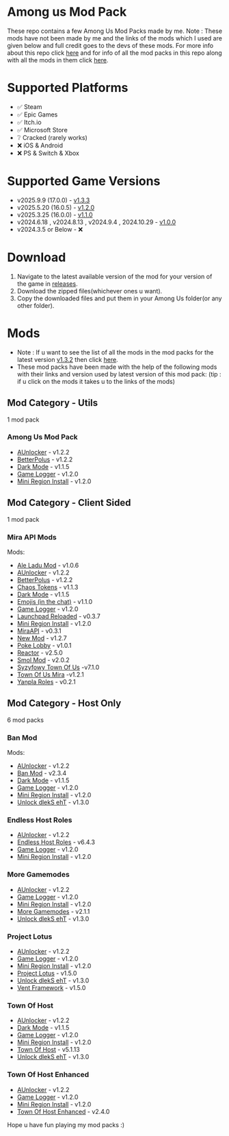 # Among us Mod Pack

These repo contains a few Among Us Mod Packs made by me. Note : These mods have not been made by me and the links of the mods which I used are given below and full credit goes to the devs of these mods. For more info about this repo click [here](https://github.com/superidol1890/Among-Us-Mod-Pack/blob/main/About%20this%20mod.txt) and for info of all the mod packs in this repo along with all the mods in them click [here](https://github.com/superidol1890/Among-Us-Mod-Pack#Mods).

# Supported Platforms

- ✅ Steam
- ✅ Epic Games
- ✅ Itch.io
- ✅ Microsoft Store
- ❔ Cracked (rarely works)
- ❌ iOS & Android
- ❌ PS & Switch & Xbox

# Supported Game Versions

- v2025.9.9 (17.0.0) - [v1.3.3](https://github.com/superidol1890/Among-Us-Mod-Pack/releases/tag/v1.3.3)
- v2025.5.20 (16.0.5) - [v1.2.0](https://github.com/superidol1890/Among-Us-Mod-Pack/releases/tag/v1.2.0)
- v2025.3.25 (16.0.0) - [v1.1.0](https://github.com/superidol1890/Among-Us-Mod-Pack/releases/tag/v1.1.0)
- v2024.6.18 , v2024.8.13 , v2024.9.4 , 2024.10.29 - [v1.0.0](https://github.com/superidol1890/Among-Us-Mod-Pack/releases/tag/v1.0.0)
- v2024.3.5 or Below - ❌

# Download

1. Navigate to the latest available version of the mod for your version of the game in [releases](https://github.com/superidol1890/Among-Us-Mod-Pack/releases).
2. Download the zipped files(whichever ones u want).
3. Copy the downloaded files and put them in your Among Us folder(or any other folder).

# Mods

- Note : If u want to see the list of all the mods in the mod packs for the latest version [v1.3.2](https://github.com/superidol1890/Among-Us-Mod-Pack/releases/tag/v1.3.3) then click [here](https://github.com/superidol1890/Among-Us-Mod-Pack#Mods).
- These mod packs have been made with the help of the following mods with their links and version used by latest version of this mod pack: (tip : if u click on the mods it takes u to the links of the mods)

## Mod Category - Utils

1 mod pack

### Among Us Mod Pack

- [AUnlocker](https://github.com/astra1dev/AUnlocker) - v1.2.2
- [BetterPolus](https://github.com/Brybry16/BetterPolus) - v1.2.2
- [Dark Mode](https://github.com/the-real-techiee/DarkModeAU) - v1.1.5
- [Game Logger](https://github.com/whichtwix/GameLogger) - v1.2.0
- [Mini Region Install](https://github.com/miniduikboot/Mini.RegionInstall) - v1.2.0

## Mod Category - Client Sided
 
1 mod pack

### Mira API Mods 

Mods:

- [Ale Ladu Mod](https://github.com/townofus-pl/AleLuduMod) - v1.0.6
- [AUnlocker](https://github.com/astra1dev/AUnlocker) - v1.2.2
- [BetterPolus](https://github.com/Brybry16/BetterPolus) - v1.2.2
- [Chaos Tokens](https://github.com/xChipseq/ChaosTokens) - v1.1.3
- [Dark Mode](https://github.com/the-real-techiee/DarkModeAU) - v1.1.5
- [Emojis (in the chat)](https://github.com/WanderingPix/Emojis-in-the-mogus-chat) - v1.1.0
- [Game Logger](https://github.com/whichtwix/GameLogger) - v1.2.0
- [Launchpad Reloaded](https://github.com/All-Of-Us-Mods/LaunchpadReloaded) - v0.3.7
- [Mini Region Install](https://github.com/miniduikboot/Mini.RegionInstall) - v1.2.0
- [MiraAPI](https://github.com/All-Of-Us-Mods/MiraAPI) - v0.3.1
- [New Mod](https://github.com/CallOfCreator/NewMod) - v1.2.7
- [Poke Lobby](https://github.com/XtraCube/PokemongUs) - v1.0.1
- [Reactor](https://github.com/NuclearPowered/Reactor) - v2.5.0
- [Smol Mod](https://github.com/XtraCube/SmolMod) - v2.0.2
- [Syzyfowy Town Of Us](https://github.com/LimeShep/Town-Of-Us) -v7.1.0
- [Town Of Us Mira](https://github.com/AU-Avengers/TOU-Mira) -v1.2.1
- [Yanpla Roles](https://github.com/yanpla/yanplaRoles) - v0.2.1

## Mod Category - Host Only

6 mod packs 

### Ban Mod

Mods:

- [AUnlocker](https://github.com/astra1dev/AUnlocker) - v1.2.2
- [Ban Mod](https://github.com/GianniBart/BanMod) - v2.3.4
- [Dark Mode](https://github.com/the-real-techiee/DarkModeAU) - v1.1.5
- [Game Logger](https://github.com/whichtwix/GameLogger) - v1.2.0
- [Mini Region Install](https://github.com/miniduikboot/Mini.RegionInstall) - v1.2.0
- [Unlock dlekS ehT](https://github.com/Tommy-XL/Unlock-dlekS-ehT)  - v1.3.0

### Endless Host Roles

- [AUnlocker](https://github.com/astra1dev/AUnlocker) - v1.2.2
- [Endless Host Roles](https://github.com/Gurge44/EndlessHostRoles) - v6.4.3
- [Game Logger](https://github.com/whichtwix/GameLogger) - v1.2.0
- [Mini Region Install](https://github.com/miniduikboot/Mini.RegionInstall) - v1.2.0

### More Gamemodes

- [AUnlocker](https://github.com/astra1dev/AUnlocker) - v1.2.2
- [Game Logger](https://github.com/whichtwix/GameLogger) - v1.2.0
- [Mini Region Install](https://github.com/miniduikboot/Mini.RegionInstall) - v1.2.0
- [More Gamemodes](https://github.com/Rabek009/MoreGamemodes) - v2.1.1
- [Unlock dlekS ehT](https://github.com/Tommy-XL/Unlock-dlekS-ehT)  - v1.3.0

### Project Lotus

- [AUnlocker](https://github.com/astra1dev/AUnlocker) - v1.2.2
- [Game Logger](https://github.com/whichtwix/GameLogger) - v1.2.0
- [Mini Region Install](https://github.com/miniduikboot/Mini.RegionInstall) - v1.2.0
- [Project Lotus](https://github.com/Lotus-AU/LotusContinued) - v1.5.0
- [Unlock dlekS ehT](https://github.com/Tommy-XL/Unlock-dlekS-ehT)  - v1.3.0
- [Vent Framework](https://github.com/Lotus-AU/VentFramework-Continued) - v1.5.0

### Town Of Host

- [AUnlocker](https://github.com/astra1dev/AUnlocker) - v1.2.2
- [Dark Mode](https://github.com/the-real-techiee/DarkModeAU) - v1.1.5
- [Game Logger](https://github.com/whichtwix/GameLogger) - v1.2.0
- [Mini Region Install](https://github.com/miniduikboot/Mini.RegionInstall) - v1.2.0
- [Town Of Host](https://github.com/tukasa0001/TownOfHost) - v5.1.13
- [Unlock dlekS ehT](https://github.com/Tommy-XL/Unlock-dlekS-ehT)  - v1.3.0

### Town Of Host Enhanced

- [AUnlocker](https://github.com/astra1dev/AUnlocker) - v1.2.2
- [Game Logger](https://github.com/whichtwix/GameLogger) - v1.2.0
- [Mini Region Install](https://github.com/miniduikboot/Mini.RegionInstall) - v1.2.0
- [Town Of Host Enhanced](https://github.com/EnhancedNetwork/TownofHost-Enhanced) - v2.4.0

Hope u have fun playing my mod packs :) 
